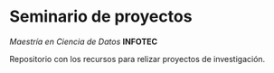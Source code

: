 # Seminario de proyectos
*Maestría en Ciencia de Datos*
**INFOTEC**

Repositorio con los recursos para relizar proyectos de investigación.
